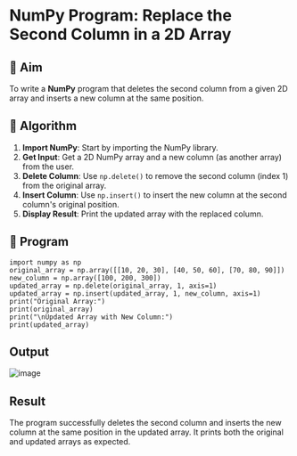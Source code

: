 # NumPy Program: Replace the Second Column in a 2D Array

## 🎯 Aim
To write a **NumPy** program that deletes the second column from a given 2D array and inserts a new column at the same position.

## 🧠 Algorithm
1. **Import NumPy**: Start by importing the NumPy library.
2. **Get Input**: Get a 2D NumPy array and a new column (as another array) from the user.
3. **Delete Column**: Use `np.delete()` to remove the second column (index 1) from the original array.
4. **Insert Column**: Use `np.insert()` to insert the new column at the second column's original position.
5. **Display Result**: Print the updated array with the replaced column.

## 🧾 Program

```
import numpy as np
original_array = np.array([[10, 20, 30], [40, 50, 60], [70, 80, 90]])
new_column = np.array([100, 200, 300])  
updated_array = np.delete(original_array, 1, axis=1)
updated_array = np.insert(updated_array, 1, new_column, axis=1)
print("Original Array:")
print(original_array)
print("\nUpdated Array with New Column:")
print(updated_array)
```
## Output
![image](https://github.com/user-attachments/assets/35850779-f086-414c-9b19-c559d83ef7c4)

## Result
The program successfully deletes the second column and inserts the new column at the same position in the updated array. It prints both the original and updated arrays as expected.
